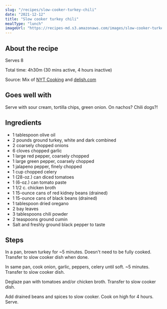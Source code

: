 ```yaml
---
slug: "/recipes/slow-cooker-turkey-chili"
date: "2021-12-12"
title: "Slow cooker turkey chili"
mealType: "lunch"
imageUrl: "https://recipes-md.s3.amazonaws.com/images/slow-cooker-turkey-chili.jpeg"
---
```


## About the recipe

Serves 8

Total time: 4h30m (30 mins active, 4 hours inactive)

Source: Mix of [NYT Cooking](https://cooking.nytimes.com/recipes/7985-turkey-chili) and [delish.com](https://www.delish.com/cooking/recipe-ideas/recipes/a55200/easy-turkey-slow-cooker-chili-recipe/)

## Goes well with

Serve with sour cream, tortilla chips, green onion. On nachos? Chili dogs?!

## Ingredients

- 1 tablespoon olive oil
- 2 pounds ground turkey, white and dark combined
- 2 coarsely chopped onions
- 6 cloves chopped garlic
- 1 large red pepper, coarsely chopped
- 1 large green pepper, coarsely chopped
- 1 jalapeno pepper, finely chopped
- 1 cup chopped celery
- 1 (28-oz.) can diced tomatoes
- 1 (6-oz.) can tomato paste
- 1 1/2 c. chicken broth
- 1 15-ounce cans of red kidney beans (drained)
- 1 15-ounce cans of black beans (drained)
- 1 tablespoon dried oregano
- 2 bay leaves
- 3 tablespoons chili powder
- 2 teaspoons ground cumin
- Salt and freshly ground black pepper to taste

## Steps

In a pan, brown turkey for ~5 minutes. Doesn't need to be fully cooked. Transfer to slow cooker dish when done.

In same pan, cook onion, garlic, peppers, celery until soft. ~5 minutes. Transfer to slow cooker dish.

Deglaze pan with tomatoes and/or chicken broth. Transfer to slow cooker dish.

Add drained beans and spices to slow cooker. Cook on high for 4 hours. Serve.
